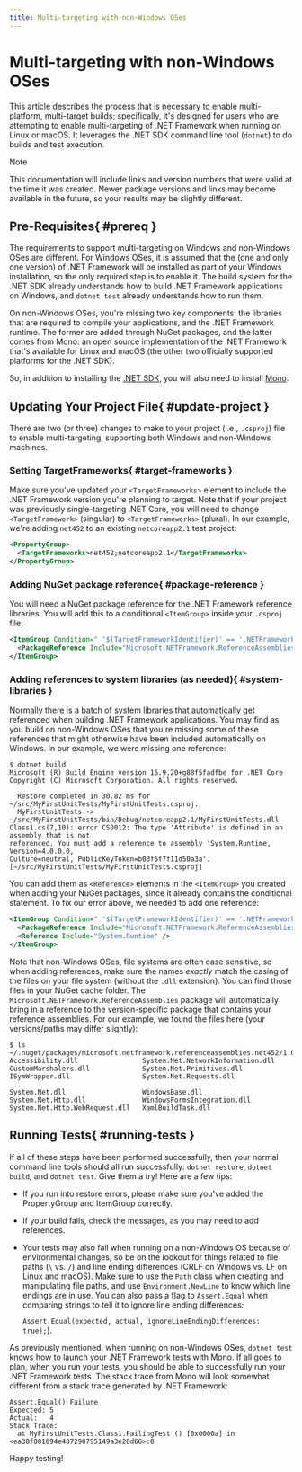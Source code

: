 ```yaml
---
title: Multi-targeting with non-Windows OSes
---
```


# Multi-targeting with non-Windows OSes

This article describes the process that is necessary to enable multi-platform, multi-target builds; specifically, it's designed for users who are attempting to enable multi-targeting of .NET Framework when running on Linux or macOS. It leverages the .NET SDK command line tool (`dotnet`) to do builds and test execution.

> [!NOTE]
> This documentation will include links and version numbers that were valid at the time it was created. Newer package versions and links may become available in the future, so your results may be slightly different.

## Pre-Requisites{ #prereq }

The requirements to support multi-targeting on Windows and non-Windows OSes are different. For Windows OSes, it is assumed that the (one and only one version) of .NET Framework will be installed as part of your Windows installation, so the only required step is to enable it. The build system for the .NET SDK already understands how to build .NET Framework applications on Windows, and `dotnet test` already understands how to run them.

On non-Windows OSes, you're missing two key components: the libraries that are required to compile your applications, and the .NET Framework runtime. The former are added through NuGet packages, and the latter comes from Mono: an open source implementation of the .NET Framework that's available for Linux and macOS (the other two officially supported platforms for the .NET SDK).

So, in addition to installing the [.NET SDK](https://dotnet.microsoft.com/download), you will also need to install [Mono](https://www.mono-project.com/docs/getting-started/install/).

## Updating Your Project File{ #update-project }

There are two (or three) changes to make to your project (i.e., `.csproj`) file to enable multi-targeting, supporting both Windows and non-Windows machines.

### Setting TargetFrameworks{ #target-frameworks }

Make sure you've updated your `<TargetFrameworks>` element to include the .NET Framework version you're planning to target. Note that if your project was previously single-targeting .NET Core, you will need to change `<TargetFramework>` (singular) to `<TargetFrameworks>` (plural). In our example, we're adding `net452` to an existing `netcoreapp2.1` test project:

```xml
<PropertyGroup>
  <TargetFrameworks>net452;netcoreapp2.1</TargetFrameworks>
</PropertyGroup>
```

### Adding NuGet package reference{ #package-reference }

You will need a NuGet package reference for the .NET Framework reference libraries. You will add this to a conditional `<ItemGroup>` inside your `.csproj` file:

```xml
<ItemGroup Condition=" '$(TargetFrameworkIdentifier)' == '.NETFramework' ">
  <PackageReference Include="Microsoft.NETFramework.ReferenceAssemblies" Version="1.0.3" />
</ItemGroup>
```

### Adding references to system libraries (as needed){ #system-libraries }

Normally there is a batch of system libraries that automatically get referenced when building .NET Framework applications. You may find as you build on non-Windows OSes that you're missing some of these references that might otherwise have been included automatically on Windows. In our example, we were missing one reference:

```text
$ dotnet build
Microsoft (R) Build Engine version 15.9.20+g88f5fadfbe for .NET Core
Copyright (C) Microsoft Corporation. All rights reserved.

  Restore completed in 30.82 ms for ~/src/MyFirstUnitTests/MyFirstUnitTests.csproj.
  MyFirstUnitTests -> ~/src/MyFirstUnitTests/bin/Debug/netcoreapp2.1/MyFirstUnitTests.dll
Class1.cs(7,10): error CS0012: The type 'Attribute' is defined in an assembly that is not
referenced. You must add a reference to assembly 'System.Runtime, Version=4.0.0.0,
Culture=neutral, PublicKeyToken=b03f5f7f11d50a3a'.
[~/src/MyFirstUnitTests/MyFirstUnitTests.csproj]
```

You can add them as `<Reference>` elements in the `<ItemGroup>` you created when adding your NuGet packages, since it already contains the conditional statement. To fix our error above, we needed to add one reference:

```xml
<ItemGroup Condition=" '$(TargetFrameworkIdentifier)' == '.NETFramework' ">
  <PackageReference Include="Microsoft.NETFramework.ReferenceAssemblies" Version="1.0.3" />
  <Reference Include="System.Runtime" />
</ItemGroup>
```

Note that non-Windows OSes, file systems are often case sensitive, so when adding references, make sure the names <em>exactly</em> match the casing of the files on your file system (without the `.dll` extension). You can find those files in your NuGet cache folder. The `Microsoft.NETFramework.ReferenceAssemblies` package will automatically bring in a reference to the version-specific package that contains your reference assemblies. For our example, we found the files here (your versions/paths may differ slightly):

```text
$ ls ~/.nuget/packages/microsoft.netframework.referenceassemblies.net452/1.0.3/build/.NETFramework/v4.5.2
Accessibility.dll                System.Net.NetworkInformation.dll
CustomMarshalers.dll             System.Net.Primitives.dll
ISymWrapper.dll                  System.Net.Requests.dll
...
System.Net.dll                   WindowsBase.dll
System.Net.Http.dll              WindowsFormsIntegration.dll
System.Net.Http.WebRequest.dll   XamlBuildTask.dll
```

## Running Tests{ #running-tests }

If all of these steps have been performed successfully, then your normal command line tools should all run successfully: `dotnet restore`, `dotnet build`, and `dotnet test`. Give them a try! Here are a few tips:

* If you run into restore errors, please make sure you've added the PropertyGroup and ItemGroup correctly.

* If your build fails, check the messages, as you may need to add references.

* Your tests may also fail when running on a non-Windows OS because of environmental changes, so be on the lookout for things related to file paths (`\` vs. `/`) and line ending differences (CRLF on Windows vs. LF on Linux and macOS). Make sure to use the `Path` class when creating and manipulating file paths, and use `Environment.NewLine` to know which line endings are in use. You can also pass a flag to `Assert.Equal` when comparing strings to tell it to ignore line ending differences:

  `Assert.Equal(expected, actual, ignoreLineEndingDifferences: true);`).

As previously mentioned, when running on non-Windows OSes, `dotnet test` knows how to launch your .NET Framework tests with Mono. If all goes to plan, when you run your tests, you should be able to successfully run your .NET Framework tests. The stack trace from Mono will look somewhat different from a stack trace generated by .NET Framework:

```text
Assert.Equal() Failure
Expected: 5
Actual:   4
Stack Trace:
  at MyFirstUnitTests.Class1.FailingTest () [0x0000a] in <ea38f081094e407290795149a3e20d66>:0
```

Happy testing!
